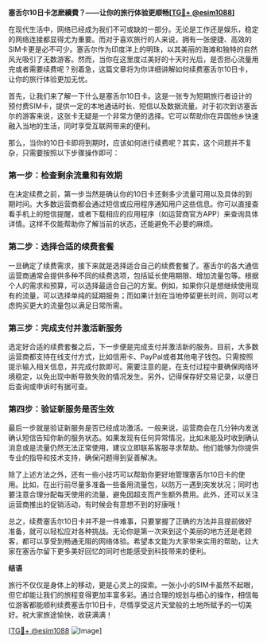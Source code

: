 **塞舌尔10日卡怎麽續費？——让你的旅行体验更顺畅[[TG💪+ @esim1088](https://t.me/s/esim1088)]**

在现代生活中，网络已经成为我们不可或缺的一部分。无论是工作还是娱乐，稳定的网络连接都显得尤为重要。而对于喜欢旅行的人来说，拥有一张便捷、高效的SIM卡更是必不可少。塞舌尔作为印度洋上的明珠，以其美丽的海滩和独特的自然风光吸引了无数游客。然而，当你在这里度过美好的十天时光后，是否担心流量用完或者需要续费呢？别着急，这篇文章将为你详细讲解如何续费塞舌尔10日卡，让你的旅行体验更加无忧。

首先，让我们来了解一下什么是塞舌尔10日卡。这是一张专为短期旅行者设计的预付费SIM卡，提供一定的本地通话时长、短信以及数据流量。对于初次到访塞舌尔的游客来说，这张卡无疑是一个非常方便的选择。它可以帮助你在异国他乡快速融入当地的生活，同时享受互联网带来的便利。

那么，当你的10日卡即将到期时，应该如何进行续费呢？其实，这个问题并不复杂，只需要按照以下步骤操作即可：

### 第一步：检查剩余流量和有效期

在决定续费之前，第一步当然是确认你的10日卡还剩多少流量可用以及具体的到期时间。大多数运营商都会通过短信或应用程序通知用户这些信息。你可以直接查看手机上的短信提醒，或者下载相应的应用程序（如运营商官方APP）来查询具体详情。这样不仅能帮助你了解当前的状态，还能避免不必要的麻烦。

### 第二步：选择合适的续费套餐

一旦确定了续费需求，接下来就是选择适合自己的续费套餐了。塞舌尔的各大通信运营商通常会提供多种不同的续费选项，包括延长使用期限、增加流量包等。根据个人的需求和预算，可以选择最适合自己的方案。例如，如果你只是想继续使用现有的流量，可以选择单纯的延期服务；而如果计划在当地停留更长时间，则可以考虑购买更大的流量包以满足日常所需。

### 第三步：完成支付并激活新服务

选定好合适的续费套餐之后，下一步便是完成支付并激活新的服务。目前，大多数运营商都支持在线支付方式，比如信用卡、PayPal或者其他电子钱包。只需按照提示输入相关信息，并完成付款即可。需要注意的是，在支付过程中要确保网络环境稳定，以免出现中断导致失败的情况发生。另外，记得保存好交易记录，以便日后查询或申诉时有据可查。

### 第四步：验证新服务是否生效

最后一步就是验证新服务是否已经成功激活。一般来说，运营商会在几分钟内发送确认短信告知你新的服务状态。如果发现有任何异常情况，比如未能及时收到确认消息或是流量仍然无法正常使用，建议立即联系客服寻求帮助。他们能够为你提供专业的指导和技术支持，确保问题得到妥善解决。

除了上述方法之外，还有一些小技巧可以帮助你更好地管理塞舌尔10日卡的使用。比如，在出行前尽量多准备一些备用流量包，以防万一遇到突发状况；同时也要注意合理分配每天使用的流量，避免因超支而产生额外费用。此外，还可以关注运营商推出的促销活动，有时候会有意想不到的好康哦！

总之，续费塞舌尔10日卡并不是一件难事，只要掌握了正确的方法并且提前做好准备，就可以轻松应对各种挑战。无论你是第一次来到这个美丽的地方还是老顾客，都可以享受到畅通无阻的网络体验。希望本文能为大家带来实用的帮助，让大家在塞舌尔留下更多美好回忆的同时也能感受到科技带来的便利。

**结语**

旅行不仅仅是身体上的移动，更是心灵上的探索。一张小小的SIM卡虽然不起眼，但它却能让我们的旅程变得更加丰富多彩。通过合理的规划与细心的操作，相信每位游客都能顺利续费塞舌尔10日卡，尽情享受这片天堂般的土地所赋予的一切美好。祝大家旅途愉快，收获满满！

[[TG💪+ @esim1088](https://t.me/s/esim1088) ![Image](https://i.postimg.cc/4NQfJmqS/Snipaste-2025-05-13-00-14-12.png)]